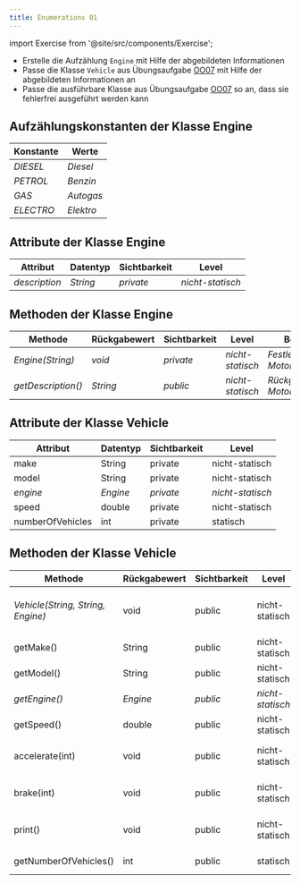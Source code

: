 ```yaml
---
title: Enumerations 01
---
```


import Exercise from '@site/src/components/Exercise';

- Erstelle die Aufzählung `Engine` mit Hilfe der abgebildeten Informationen
- Passe die Klasse `Vehicle` aus Übungsaufgabe [OO07](../oo/oo07.md) mit
  Hilfe der abgebildeten Informationen an
- Passe die ausführbare Klasse aus Übungsaufgabe [OO07](../oo/oo07.md) so an,
  dass sie fehlerfrei ausgeführt werden kann

## Aufzählungskonstanten der Klasse Engine

| Konstante | Werte     |
| --------- | --------- |
| _DIESEL_  | _Diesel_  |
| _PETROL_  | _Benzin_  |
| _GAS_     | _Autogas_ |
| _ELECTRO_ | _Elektro_ |

## Attribute der Klasse Engine

| Attribut      | Datentyp | Sichtbarkeit | Level            |
| ------------- | -------- | ------------ | ---------------- |
| _description_ | _String_ | _private_    | _nicht-statisch_ |

## Methoden der Klasse Engine

| Methode            | Rückgabewert | Sichtbarkeit | Level            | Beschreibung                        |
| ------------------ | ------------ | ------------ | ---------------- | ----------------------------------- |
| _Engine(String)_   | _void_       | _private_    | _nicht-statisch_ | _Festlegen der Motorenbeschreibung_ |
| _getDescription()_ | _String_     | _public_     | _nicht-statisch_ | _Rückgabe der Motorenbeschreibung_  |

## Attribute der Klasse Vehicle

| Attribut         | Datentyp | Sichtbarkeit | Level            |
| ---------------- | -------- | ------------ | ---------------- |
| make             | String   | private      | nicht-statisch   |
| model            | String   | private      | nicht-statisch   |
| _engine_         | _Engine_ | _private_    | _nicht-statisch_ |
| speed            | double   | private      | nicht-statisch   |
| numberOfVehicles | int      | private      | statisch         |

## Methoden der Klasse Vehicle

| Methode                           | Rückgabewert | Sichtbarkeit | Level            | Beschreibung                                            |
| --------------------------------- | ------------ | ------------ | ---------------- | ------------------------------------------------------- |
| _Vehicle(String, String, Engine)_ | void         | public       | nicht-statisch   | _Festlegen des Herstellers, des Modells und des Motors_ |
| getMake()                         | String       | public       | nicht-statisch   | Rückgabe des Herstellers                                |
| getModel()                        | String       | public       | nicht-statisch   | Rückgabe des Modells                                    |
| _getEngine()_                     | _Engine_     | _public_     | _nicht-statisch_ | _Rückgabe des Motors_                                   |
| getSpeed()                        | double       | public       | nicht-statisch   | Rückgabe der Geschwindigkeit                            |
| accelerate(int)                   | void         | public       | nicht-statisch   | Erhöhung der Geschwindigkeit um den eingehenden Wert    |
| brake(int)                        | void         | public       | nicht-statisch   | Reduzierung der Geschwindigkeit um den eingehenden Wert |
| print()                           | void         | public       | nicht-statisch   | _Ausgabe: Hersteller Modell (Motorenbeschreibung)_      |
| getNumberOfVehicles()             | int          | public       | statisch         | Rückgabe der Anzahl Fahrzeuge                           |

<Exercise pullRequest="34" branchSuffix="enums/01" />
